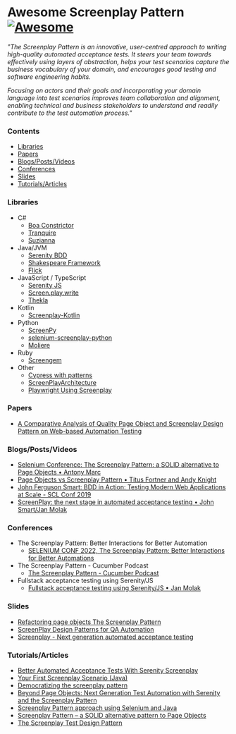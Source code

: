 # Awesome Screenplay Pattern [![Awesome](https://awesome.re/badge-flat.svg)](https://awesome.re)

_"The Screenplay Pattern is an innovative, user-centred approach to writing high-quality automated acceptance tests. It steers your team towards effectively using layers of abstraction, helps your test scenarios capture the business vocabulary of your domain, and encourages good testing and software engineering habits._

_Focusing on actors and their goals and incorporating your domain language into test scenarios improves team collaboration and alignment, enabling technical and business stakeholders to understand and readily contribute to the test automation process."_


### Contents

- [Libraries](#libraries)
- [Papers](#papers)
- [Blogs/Posts/Videos](#blogspostsvideos)
- [Conferences](#conferences)
- [Slides](#slides)
- [Tutorials/Articles](#tutorialsarticles)


### Libraries

* C#
  * [Boa Constrictor](https://q2ebanking.github.io/boa-constrictor/)
  * [Tranquire](https://github.com/Galad/tranquire)
  * [Suzianna](https://github.com/suzianna/Suzianna)
* Java/JVM
  * [Serenity BDD](https://github.com/serenity-bdd/serenity-core)
  * [Shakespeare Framework](https://github.com/mkutz/Shakespeare)
  * [Flick](https://github.com/unruly/flick)
* JavaScript / TypeScript
  * [Serenity JS](https://github.com/serenity-js)
  * [Screen.play.write](https://github.com/HamedFathi/screen.play.write)
  * [Thekla](https://andy-schulz.github.io/thekla/)
* Kotlin
  * [Screenplay-Kotlin](https://github.com/anoop5i/serenity-screenplay-cucumber-kotlin-starter)
* Python
  * [ScreenPy](https://screenpy-docs.readthedocs.io/en/latest/)
  * [selenium-screenplay-python](https://github.com/AutomationPanda/selenium-screenplay-python)
  * [Moliere](https://github.com/Moustov/Moliere)
* Ruby
  * [Screengem](https://github.com/nulogy/screengem)
* Other
  * [Cypress with patterns](https://github.com/thiagojacinto/cypress-with-patterns)
  * [ScreenPlayArchitecture](https://github.com/bancolombia/ScreenPlayArchitecture)
  * [Playwright Using Screenplay](https://github.com/georgait/QAToolsPoc)


### Papers

* [A Comparative Analysis of Quality Page Object and Screenplay Design Pattern on Web-based Automation Testing](https://ieeexplore.ieee.org/document/9179470)

### Blogs/Posts/Videos

* [Selenium Conference: The Screenplay Pattern: a SOLID alternative to Page Objects • Antony Marc](https://www.youtube.com/watch?v=xNIwOyvN1uo)
* [Page Objects vs Screenplay Pattern • Titus Fortner and Andy Knight](https://www.youtube.com/watch?v=h0297JRijbE)
* [John Ferguson Smart: BDD in Action: Testing Modern Web Applications at Scale - SCL Conf 2019](https://www.youtube.com/watch?v=hdBxLZ8f82Y)
* [ScreenPlay: the next stage in automated acceptance testing • John Smart/Jan Molak](https://www.youtube.com/watch?v=4eODK3WS6cM)

### Conferences

* The Screenplay Pattern: Better Interactions for Better Automation
  * [SELENIUM CONF 2022, The Screenplay Pattern: Better Interactions for Better Automations](https://confengine.com/conferences/selenium-conf-2022/proposal/16520/the-screenplay-pattern-better-interactions-for-better-automation)
* The Screenplay Pattern - Cucumber Podcast
  * [The Screenplay Pattern - Cucumber Podcast](https://cucumber.io/blog/podcast/screenplay-pattern-podcast/)
* Fullstack acceptance testing using Serenity/JS
  * [Fullstack acceptance testing using Serenity/JS • Jan Molak](https://www.youtube.com/watch?v=moi93sq7Bv8)

### Slides

* [Refactoring page objects The Screenplay Pattern](https://www.slideshare.net/RiverGlide/refactoring-page-objects-the-screenplay-pattern)
* [ScreenPlay Design Patterns for QA Automation](https://www.slideshare.net/comaqa/screenplay-design-patterns-for-qa-automation)
* [Screenplay - Next generation automated acceptance testing](https://www.slideshare.net/wakaleo/screenplay-next-generation-automated-acceptance-testing)

### Tutorials/Articles

* [Better Automated Acceptance Tests With Serenity Screenplay](https://johnfergusonsmart.com/better-automated-acceptance-tests-serenity-screenplay/)
* [Your First Screenplay Scenario (Java)](https://serenity-bdd.github.io/docs/tutorials/screenplay)
* [Democratizing the screenplay pattern](https://automationpanda.com/2022/12/07/democratizing-the-screenplay-pattern/)
* [Beyond Page Objects: Next Generation Test Automation with Serenity and the Screenplay Pattern](https://www.infoq.com/articles/Beyond-Page-Objects-Test-Automation-Serenity-Screenplay/)
* [Screenplay Pattern approach using Selenium and Java](https://www.browserstack.com/guide/screenplay-pattern-approach-in-selenium)
* [Screenplay Pattern – a SOLID alternative pattern to Page Objects](https://blog.caplin.com/2017/01/04/screenplay-pattern-a-solid-alternative-pattern-to-page-objects/)
* [The Screenplay Test Design Pattern](https://moduscreate.com/blog/the-screenplay-test-design-pattern/)
